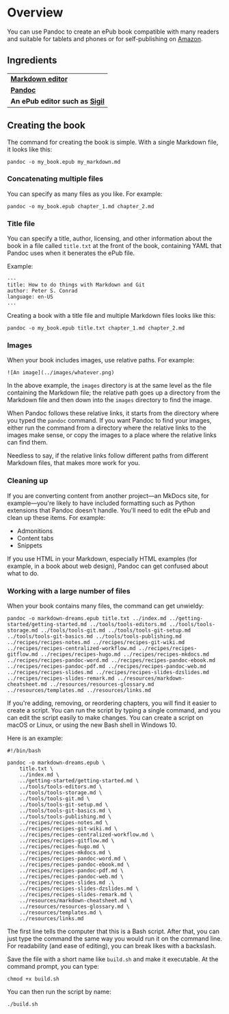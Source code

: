 # Overview

You can use Pandoc to create an ePub book compatible with many readers and suitable for tablets and phones or for self-publishing on [Amazon](https://kdp.amazon.com/en_US/bookshelf).

## Ingredients

<table>
  <tr>
    <td><b><a href="../../tools/tools-editors/">Markdown editor</a></b></td>
  </tr>
  <tr>
    <td><b><a href="../../tools/tools-pandoc/">Pandoc</a></b></td>
  </tr>
   <tr>
    <td><b>An ePub editor such as <a href="https://sigil-ebook.com/">Sigil</a></b></td>
  </tr>
</table>

## Creating the book

The command for creating the book is simple. With a single Markdown file, it looks like this:

```
pandoc -o my_book.epub my_markdown.md
```


### Concatenating multiple files

You can specify as many files as you like. For example:

```
pandoc -o my_book.epub chapter_1.md chapter_2.md
```

### Title file

You can specify a title, author, licensing, and other information about the book in a file called `title.txt` at the front of the book, containing YAML that Pandoc uses when it benerates the ePub file.

Example:
```
---
title: How to do things with Markdown and Git
author: Peter S. Conrad
language: en-US
...

```

Creating a book with a title file and multiple Markdown files looks like this:

```
pandoc -o my_book.epub title.txt chapter_1.md chapter_2.md
```

### Images

When your book includes images, use relative paths. For example:

```
![An image](../images/whatever.png)
```

In the above example, the `images` directory is at the same level as the file containing the Markdown file; the relative path goes up a directory from the Markdown file and then down into the `images` directory to find the image.

When Pandoc follows these relative links, it starts from the directory where you typed the `pandoc` command. If you want Pandoc to find your images, either run the command from a directory where the relative links to the images make sense, or copy the images to a place where the relative links can find them.

Needless to say, if the relative links follow different paths from different Markdown files, that makes more work for you.

### Cleaning up

If you are converting content from another project&mdash;an MkDocs site, for example&mdash;you're likely to have included formatting such as Python extensions that Pandoc doesn't handle. You'll need to edit the ePub and clean up these items. For example:

- Admonitions
- Content tabs
- Snippets

If you use HTML in your Markdown, especially HTML examples (for example, in a book about web design), Pandoc can get confused about what to do. 

### Working with a large number of files

When your book contains many files, the command can get unwieldy:

```
pandoc -o markdown-dreams.epub title.txt ../index.md ../getting-started/getting-started.md ../tools/tools-editors.md ../tools/tools-storage.md ../tools/tools-git.md ../tools/tools-git-setup.md ../tools/tools-git-basics.md ../tools/tools-publishing.md ../recipes/recipes-notes.md ../recipes/recipes-git-wiki.md ../recipes/recipes-centralized-workflow.md ../recipes/recipes-gitflow.md ../recipes/recipes-hugo.md ../recipes/recipes-mkdocs.md ../recipes/recipes-pandoc-word.md ../recipes/recipes-pandoc-ebook.md ../recipes/recipes-pandoc-pdf.md ../recipes/recipes-pandoc-web.md ../recipes/recipes-slides.md ../recipes/recipes-slides-dzslides.md ../recipes/recipes-slides-remark.md ../resources/markdown-cheatsheet.md ../resources/resources-glossary.md ../resources/templates.md ../resources/links.md
```

If you're adding, removing, or reordering chapters, you will find it easier to create a script. You can run the script by typing a single command, and you can edit the script easily to make changes. You can create a script on macOS or Linux, or using the new Bash shell in Windows 10.

Here is an example:

```
#!/bin/bash

pandoc -o markdown-dreams.epub \
	title.txt \
	../index.md \
	../getting-started/getting-started.md \
	../tools/tools-editors.md \
	../tools/tools-storage.md \
	../tools/tools-git.md \
	../tools/tools-git-setup.md \
	../tools/tools-git-basics.md \
	../tools/tools-publishing.md \
	../recipes/recipes-notes.md \
	../recipes/recipes-git-wiki.md \
	../recipes/recipes-centralized-workflow.md \
	../recipes/recipes-gitflow.md \
	../recipes/recipes-hugo.md \
	../recipes/recipes-mkdocs.md \
	../recipes/recipes-pandoc-word.md \
	../recipes/recipes-pandoc-ebook.md \
	../recipes/recipes-pandoc-pdf.md \
	../recipes/recipes-pandoc-web.md \
	../recipes/recipes-slides.md .\
	../recipes/recipes-slides-dzslides.md \
	../recipes/recipes-slides-remark.md \
	../resources/markdown-cheatsheet.md \
	../resources/resources-glossary.md \
	../resources/templates.md \
	../resources/links.md
```

The first line tells the computer that this is a Bash script. After that, you can just type the command the same way you would run it on the command line. For readability (and ease of editing), you can break likes with a backslash.

Save the file with a short name like `build.sh` and make it executable. At the command prompt, you can type:

```
chmod +x build.sh
```

You can then run the script by name:

```
./build.sh
```

